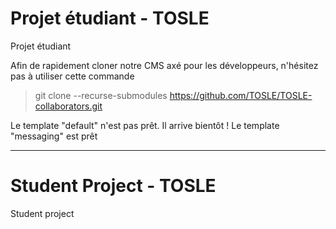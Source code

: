 # Projet étudiant - TOSLE
Projet étudiant

Afin de rapidement cloner notre CMS axé pour les développeurs, n'hésitez pas à utiliser cette commande
> git clone --recurse-submodules https://github.com/TOSLE/TOSLE-collaborators.git

Le template "default" n'est pas prêt. Il arrive bientôt !
Le template "messaging" est prêt
__________________________

# Student Project - TOSLE
Student project

